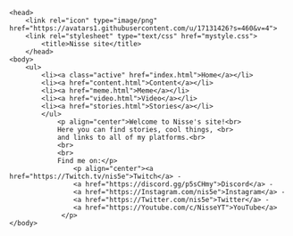 <html>
<html lang="en-US">

	<head>
		<link rel="icon" type="image/png" href="https://avatars1.githubusercontent.com/u/17131426?s=460&v=4">
		<link rel="stylesheet" type="text/css" href="mystyle.css">
			<title>Nisse site</title>
		</head>
	<body>
		<ul>
			<li><a class="active" href="index.html">Home</a></li>
			<li><a href="content.html">Content</a></li>
			<li><a href="meme.html">Meme</a></li>
			<li><a href="video.html">Video</a></li>
			<li><a href="stories.html">Stories</a></li>
			</ul>
				<p align="center">Welcome to Nisse's site!<br>
				Here you can find stories, cool things, <br>
				and links to all of my platforms.<br>
				<br>
				<br>
				Find me on:</p> 
					<p align="center"><a href="https://Twitch.tv/nis5e">Twitch</a> - 
					<a href="https://discord.gg/p5sCHmy">Discord</a> -
					<a href="https://Instagram.com/nis5e">Instagram</a> - 
					<a href="https://Twitter.com/nis5e">Twitter</a> - 
					<a href="https://Youtube.com/c/NisseYT">YouTube</a>
				 </p>
	</body>
</html>
